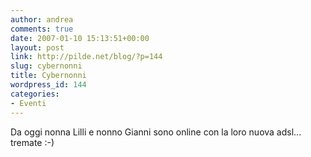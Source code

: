 ```yaml
---
author: andrea
comments: true
date: 2007-01-10 15:13:51+00:00
layout: post
link: http://pilde.net/blog/?p=144
slug: cybernonni
title: Cybernonni
wordpress_id: 144
categories:
- Eventi
---
```


Da oggi nonna Lilli e nonno Gianni sono online con la loro nuova adsl... tremate :-)



